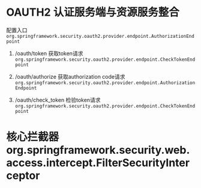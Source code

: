 # OAUTH2 认证服务端与资源服务整合

配置入口`org.springframework.security.oauth2.provider.endpoint.AuthorizationEndpoint`

1. /oauth/token
获取token请求
    `org.springframework.security.oauth2.provider.endpoint.CheckTokenEndpoint`

2. /oauth/authorize
获取authorization code请求
   `org.springframework.security.oauth2.provider.endpoint.AuthorizationEndpoint`

3. /oauth/check_token
检验token请求
    `org.springframework.security.oauth2.provider.endpoint.CheckTokenEndpoint`

# 核心拦截器 org.springframework.security.web.access.intercept.FilterSecurityInterceptor